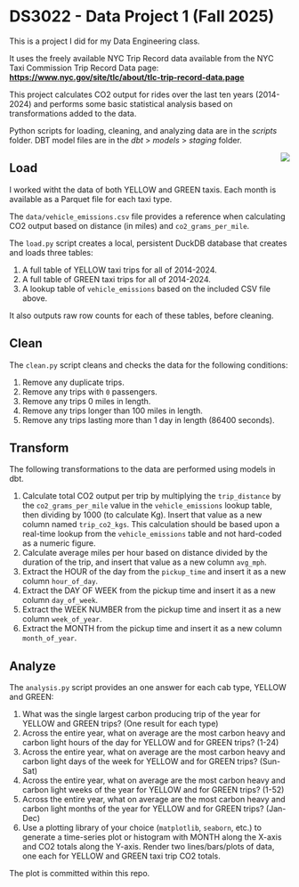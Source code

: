 # DS3022 - Data Project 1 (Fall 2025)

This is a project I did for my Data Engineering class. 

It uses the freely available NYC Trip Record data available from the NYC Taxi Commission Trip Record Data page:
**https://www.nyc.gov/site/tlc/about/tlc-trip-record-data.page**

This project calculates CO2 output for rides over the last ten years (2014-2024) and performs some basic statistical
analysis based on transformations added to the data.

Python scripts for loading, cleaning, and analyzing data are in the *scripts* folder. 
DBT model files are in the *dbt* > *models* > *staging* folder. 



<img src="https://s3.amazonaws.com/uvasds-systems/images/nyc-taxi-graphic.png" style="align:right;float:right;max-width:50%;">


## Load

I worked witht the data of both YELLOW and GREEN taxis. Each month is available as a Parquet file for each taxi type.

The `data/vehicle_emissions.csv` file provides a reference when calculating CO2 output based on distance (in miles) and `co2_grams_per_mile`.


The `load.py` script creates a local, persistent DuckDB database that creates and loads three tables:

1. A full table of YELLOW taxi trips for all of 2014-2024.
2. A full table of GREEN taxi trips for all of 2014-2024.
3. A lookup table of `vehicle_emissions` based on the included CSV file above.

It also outputs raw row counts for each of these tables, before cleaning. 


## Clean

The `clean.py` script cleans and checks the data for the following conditions:

1. Remove any duplicate trips.
2. Remove any trips with `0` passengers.
3. Remove any trips 0 miles in length.
4. Remove any trips longer than 100 miles in length.
5. Remove any trips lasting more than 1 day in length (86400 seconds).


## Transform

The following transformations to the data are performed using models in dbt.

1. Calculate total CO2 output per trip by multiplying the `trip_distance` by the `co2_grams_per_mile` value in the `vehicle_emissions` lookup table, then dividing by 1000 (to calculate Kg). Insert that value as a new column named `trip_co2_kgs`. This calculation should be based upon a real-time lookup from the `vehicle_emissions` table and not hard-coded as a numeric figure.
2. Calculate average miles per hour based on distance divided by the duration of the trip, and insert that value as a new column `avg_mph`.
3. Extract the HOUR of the day from the `pickup_time` and insert it as a new column `hour_of_day`.
4. Extract the DAY OF WEEK from the pickup time and insert it as a new column `day_of_week`.
5. Extract the WEEK NUMBER from the pickup time and insert it as a new column `week_of_year`.
6. Extract the MONTH from the pickup time and insert it as a new column `month_of_year`.


## Analyze

The `analysis.py` script provides an one answer for each cab type, YELLOW and GREEN:

1. What was the single largest carbon producing trip of the year for YELLOW and GREEN trips? (One result for each type)
2. Across the entire year, what on average are the most carbon heavy and carbon light hours of the day for YELLOW and for GREEN trips? (1-24)
3. Across the entire year, what on average are the most carbon heavy and carbon light days of the week for YELLOW and for GREEN trips? (Sun-Sat)
4. Across the entire year, what on average are the most carbon heavy and carbon light weeks of the year for YELLOW and for GREEN trips? (1-52)
5. Across the entire year, what on average are the most carbon heavy and carbon light months of the year for YELLOW and for GREEN trips? (Jan-Dec)
6. Use a plotting library of your choice (`matplotlib`, `seaborn`, etc.) to generate a time-series plot or histogram with MONTH
along the X-axis and CO2 totals along the Y-axis. Render two lines/bars/plots of data, one each for YELLOW and GREEN taxi trip CO2 totals.

The plot is committed within this repo.


